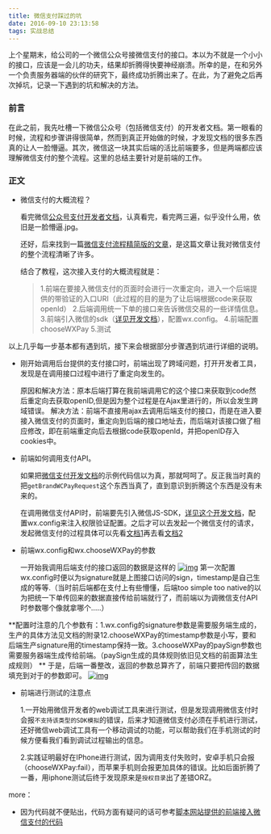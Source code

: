 ```yaml
---
title: 微信支付踩过的坑
date: 2016-09-10 23:13:58
tags: 实战总结
---
```


上个星期末，给公司的一个微信公众号接微信支付的接口。本以为不就是一个小小的接口，应该是一会儿的功夫，结果却折腾得快要神经崩溃。所幸的是，在和另外一个负责服务器端的伙伴的研究下，最终成功折腾出来了。在此，为了避免之后再次掉坑，记录一下遇到的坑和解决的方法。

### 前言

在此之前，我先吐槽一下微信公众号（包括微信支付）的开发者文档。第一眼看的时候，流程和步骤讲得很简单，然而到真正开始做的时候，才发现文档的很多东西真的让人一脸懵逼。其次，微信这一块其实后端的活比前端要多，但是两端都应该理解微信支付的整个流程。这里的总结主要针对是前端的工作。

### 正文

- 微信支付的大概流程？

  看完微信[公众号支付开发者文档](https://pay.weixin.qq.com/wiki/doc/api/jsapi.php?chapter=7_1)，认真看完，看完两三遍，似乎没什么用，依旧是一脸懵逼.jpg。

  还好，后来找到一篇[微信支付流程精简版的文章](http://blog.sina.com.cn/s/blog_48422a050102w364.html)，是这篇文章让我对微信支付的整个流程清晰了许多。

  结合了教程，这次接入支付的大概流程就是：

  > 1.前端在要接入微信支付的页面时会进行一次重定向，进入一个后端提供的带验证的入口URI（此过程的目的是为了让后端根据code来获取openId）
  > 2.后端调用统一下单的接口来告诉微信交易的一些详情信息。
  > 3.前端引入微信的sdk（[详见开发文档](https://mp.weixin.qq.com/wiki/7/aaa137b55fb2e0456bf8dd9148dd613f.html)），配置wx.config。
  > 4.前端配置chooseWXPay
  > 5.测试

以上几乎每一步基本都有遇到坑，接下来会根据部分步骤遇到坑进行详细的说明。

- 刚开始调用后台提供的支付接口时，前端出现了跨域问题，打开开发者工具，发现是在调用接口过程中进行了重定向发生的。

  原因和解决方法：原本后端打算在我前端调用它的这个接口来获取到code然后重定向去获取openID,但是因为整个过程是在Ajax里进行的，所以会发生跨域错误。
  解决方法：前端不直接用ajax去调用后端支付的接口，而是在进入要接入微信支付的页面时，重定向到后端的接口地址去，而后端对该接口做了相应修改，即在前端重定向后去根据code获取openId，并把openID存入cookies中。

- 前端如何调用支付API。

  如果把[微信支付开发文档](https://pay.weixin.qq.com/wiki/doc/api/jsapi.php?chapter=7_7&index=6)的示例代码信以为真，那就呵呵了。反正我当时真的把`getBrandWCPayRequest`这个东西当真了，直到意识到折腾这个东西是没有未来的。

  在调用微信支付API时，前端要先引入微信JS-SDK，[详见这个开发文档](https://mp.weixin.qq.com/wiki/7/aaa137b55fb2e0456bf8dd9148dd613f.html)，配置wx.config来注入权限验证配置。之后才可以去发起一个微信支付的请求，发起微信支付的过程具体可以先看[文档1](https://mp.weixin.qq.com/wiki/7/aaa137b55fb2e0456bf8dd9148dd613f.html#.E5.8F.91.E8.B5.B7.E4.B8.80.E4.B8.AA.E5.BE.AE.E4.BF.A1.E6.94.AF.E4.BB.98.E8.AF.B7.E6.B1.82)再去看[文档2](https://pay.weixin.qq.com/wiki/doc/api/index.html)

- 前端wx.config和wx.chooseWXPay的参数

  一开始我调用后端支付的接口返回的数据是这样的
  [![img](http://ww4.sinaimg.cn/large/63739cabgw1f9a5vanb1rj20ay0e4dhg.jpg)](http://ww4.sinaimg.cn/large/63739cabgw1f9a5vanb1rj20ay0e4dhg.jpg)
  第一次配置wx.config时便以为signature就是上图接口访问的sign，timestamp是自己生成的等等.（当时前后端都在支付上有些懵懂，后端too simple too native的以为把统一下单传回来的数据直接传给前端就行了，而前端以为调微信支付API时参数哪个像就拿哪个…..）

**配置时注意的几个参数有：1.wx.config的signature参数是需要服务端生成的，生产的具体方法见文档的附录12.chooseWXPay的timestamp参数是小写，要和后端生产signature用的timestamp保持一致。3.chooseWXPay的paySign参数也需要服务器端生成传给前端。（paySign生成的具体规则依旧见文档的前面算法生成规则） **
于是，后端一番整改，返回的参数总算齐了，前端只要把传回的数据填充到对于的参数即可。
[![img](http://ww2.sinaimg.cn/large/63739cabgw1f9a6xg11zpj20gg066dh7.jpg)](http://ww2.sinaimg.cn/large/63739cabgw1f9a6xg11zpj20gg066dh7.jpg)

- 前端进行测试的注意点

  1.一开始用微信开发者的web调试工具来进行测试，但是发现调用微信支付时会报`不支持该类型的SDK模拟`的错误，后来才知道微信支付必须在手机进行测试，还好微信web调试工具有一个移动调试的功能，可以帮助我们在手机测试的时候方便看我们看到调试过程输出的信息。

  2.实践证明最好在IPhone进行测试，因为调用支付失败时，安卓手机只会报（chooseWXPay:fail），而苹果手机则会报更加具体的错误。比如后面折腾了一番，用iphone测试后终于发现原来是`授权目录`出了差错ORZ。

more：

- 因为代码就不便贴出，代码方面有疑问的话可参考[脚本网站提供的前端接入微信支付的代码](http://www.jb51.net/article/89239.htm)